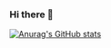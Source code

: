 ### Hi there 👋


[![Anurag's GitHub stats](https://github-readme-stats.vercel.app/api?username=Thiago-Marquet)](https://github.com/anuraghazra/github-readme-stats)


